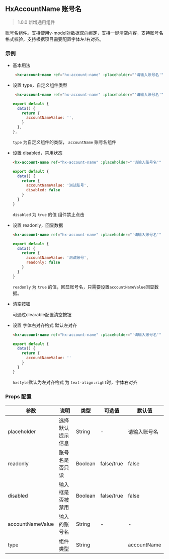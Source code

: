 ## HxAccountName 账号名

> 1.0.0 新增通用组件

账号名组件。支持使用v-model对数据双向绑定，支持一键清空内容，支持账号名格式校验，支持根据项目需要配置字体左/右对齐。

### 示例

- 基本用法

  ```html
   <hx-account-name ref="hx-account-name" :placeholder="'请输入账号名'" :label="'账号名'" :type="'accountName'" v-model="accountNameValue"></hx-account-name>
  ```


- 设置 type，自定义组件类型

  ```html
   <hx-account-name ref="hx-account-name" :placeholder="'请输入账号名'" :label="'账号名'" :type="'accountName'" v-model="accountNameValue"></hx-account-name>
  ```
  ```js
  export default {
    data() {
      return {
        accountNameValue: '',
      }
    },
  },
  ```

  `type` 为自定义组件的类型， `accountName` 账号名组件

- 设置 disabled，禁用状态

  ```html
  <hx-account-name ref="hx-account-name" :placeholder="'请输入账号名'" :label="'账号名'" :type="'accountName'" :disabled="true" v-model="accountNameValue"></hx-account-name>
  ```
  ```js
  export default {
    data() {
      return {
        accountNameValue: '测试账号',
        disabled: false
      }
    }
  }
  ```

  `disabled` 为 `true` 的值 组件禁止点击

- 设置 readonly，回显数据

  ```html
  <hx-account-name ref="hx-account-name" :placeholder="'请输入账号名'" :label="'账号名'" :type="'accountName'" :readonly="true"  v-model="accountNameValue"></hx-account-name>
  ```
  ```js
  export default {
    data() {
      return {
        accountNameValue: '测试账号',
        readonly: false
      }
    }
  }
  ```

  `readonly` 为 `true` 的值，回显账号名，只需要设置`accountNameValue`回显数据。

- 清空按钮

  可通过clearable配置清空按钮

- 设置 字体右对齐格式 默认左对齐

  ```html
  <hx-account-name ref="hx-account-name" :placeholder="'请输入账号名'" :label="'账号名'" :type="'accountName'" :readonly="true" :hxstyle="'text-align:right'" v-model="accountNameValue"></hx-account-name>
  ```
  ```js
  export default {
    data() {
      return {
        accountNameValue: ''  
      }
    }
  }
  ```
    `hxstyle`默认为左对齐格式 为 `text-align:right`时，字体右对齐
      
### Props 配置

| 参数 | 说明 | 类型 | 可选值 | 默认值 |
| - | - | - | - | - |
| placeholder | 选择默认提示信息 | String | - | 请输入账号名 |
| readonly | 账号名是否只读 | Boolean | false/true | false |
| disabled | 输入框是否被禁用 | Boolean | false/true | false |
| accountNameValue | 输入的账号名 | String | - | - |
| type | 组件类型 | String |  | accountName |
